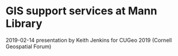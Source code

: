 # GIS support services at Mann Library

2019-02-14 presentation by Keith Jenkins for CUGeo 2019 (Cornell Geospatial Forum)
